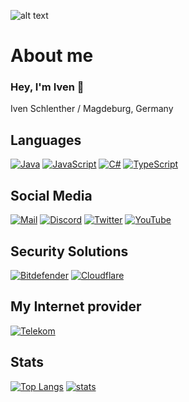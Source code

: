 ![alt text](https://i.lvckyworld.net/lvcky/team/lvckyapi/LvckyAPI.png)
# About me
### Hey, I'm Iven 👋

Iven Schlenther / Magdeburg, Germany

## Languages
[![Java](https://img.shields.io/badge/-Java-007396.svg?logo=Java&logoColor=white&longCache=true&style=for-the-badge)](https://github.com/LvckyAPI?tab=repositories&q=&type=&language=java)
[![JavaScript](https://img.shields.io/badge/-javascript-F7DF1E.svg?logo=javascript&logoColor=black&longCache=true&style=for-the-badge)](https://github.com/LvckyAPI?tab=repositories&q=&type=&language=javascript)
[![C#](https://img.shields.io/badge/-Csharp-239120.svg?logo=c-sharp&logoColor=white&longCache=true&style=for-the-badge)](https://github.com/LvckyAPI?tab=repositories&q=&type=&language=c%23)
[![TypeScript](https://img.shields.io/badge/-typescript-2f74c0.svg?logo=typescript&logoColor=white&longCache=true&style=for-the-badge)](https://github.com/LvckyAPI?tab=repositories&q=&type=&language=typescript)


## Social Media
[![Mail](https://img.shields.io/badge/-Mail-E34133.svg?logo=gmail&logoColor=white&longCache=true&style=for-the-badge)](mailto://iven.s@lvckyworld.net)
[![Discord](https://img.shields.io/badge/-Discord-5865F2.svg?logo=discord&logoColor=white&longCache=true&style=for-the-badge)](https://discordapp.com/users/466986428107063306)
[![Twitter](https://img.shields.io/badge/-Twitter-1DA1F2.svg?logo=twitter&logoColor=white&longCache=true&style=for-the-badge)](https://www.twitter.com/StossenHDYT)
[![YouTube](https://img.shields.io/badge/-YouTube-FF0000.svg?logo=youtube&logoColor=white&longCache=true&style=for-the-badge)](https://www.youtube.com/channel/UC40Vr_3QDGfy2ZPvtZij8sQ)

## Security Solutions
[![Bitdefender](https://img.shields.io/badge/-Bitdefender-ED1C24.svg?logo=Bitdefender&logoColor=white&longCache=true&style=for-the-badge)](https://www.bitdefender.de)
[![Cloudflare](https://img.shields.io/badge/-Cloudflare-F38020.svg?logo=Cloudflare&logoColor=white&longCache=true&style=for-the-badge)](https://cloudflare.com)

## My Internet provider
[![Telekom](https://img.shields.io/badge/-Telekom-E20074.svg?logo=t-mobile&logoColor=white&longCache=true&style=for-the-badge)](https://www.telekom.de/)

## Stats
[![Top Langs](https://github-readme-stats.vercel.app/api/top-langs/?username=LvckyAPI&theme=tokyonight)](https://github.com/LvckyAPI/)
[![stats](https://github-readme-stats.vercel.app/api?username=LvckyAPI&count_private=true&theme=tokyonight)](https://github.com/LvckyAPI)
